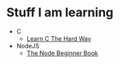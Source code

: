 # Stuff I am learning

- C
  - [Learn C The Hard Way](http://c.learncodethehardway.org/book/)
- NodeJS
  - [The Node Beginner Book](http://www.nodebeginner.org/)
